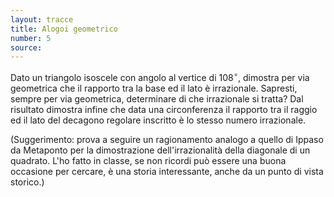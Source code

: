 ```yaml
---
layout: tracce
title: Alogoi geometrico
number: 5
source: 
---
```


Dato un triangolo isoscele con angolo al vertice di $108^\circ$, dimostra per
via geometrica che il rapporto tra la base ed il lato è irrazionale. Sapresti,
sempre per via geometrica, determinare di che irrazionale si tratta? Dal
risultato dimostra infine che data una circonferenza il rapporto tra il raggio
ed il lato del decagono regolare inscritto è lo stesso numero irrazionale.

(Suggerimento: prova a seguire un ragionamento analogo a quello di Ippaso da
Metaponto per la dimostrazione dell'irrazionalità della diagonale di un
quadrato. L'ho fatto in classe, se non ricordi può essere una buona occasione
per cercare, è una storia interessante, anche da un punto di vista storico.)
